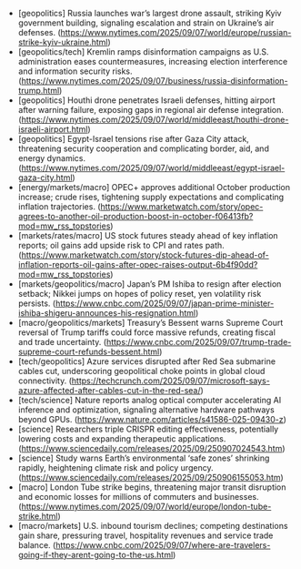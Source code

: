 - [geopolitics] Russia launches war’s largest drone assault, striking Kyiv government building, signaling escalation and strain on Ukraine’s air defenses. (https://www.nytimes.com/2025/09/07/world/europe/russian-strike-kyiv-ukraine.html)
- [geopolitics/tech] Kremlin ramps disinformation campaigns as U.S. administration eases countermeasures, increasing election interference and information security risks. (https://www.nytimes.com/2025/09/07/business/russia-disinformation-trump.html)
- [geopolitics] Houthi drone penetrates Israeli defenses, hitting airport after warning failure, exposing gaps in regional air defense integration. (https://www.nytimes.com/2025/09/07/world/middleeast/houthi-drone-israeli-airport.html)
- [geopolitics] Egypt-Israel tensions rise after Gaza City attack, threatening security cooperation and complicating border, aid, and energy dynamics. (https://www.nytimes.com/2025/09/07/world/middleeast/egypt-israel-gaza-city.html)
- [energy/markets/macro] OPEC+ approves additional October production increase; crude rises, tightening supply expectations and complicating inflation trajectories. (https://www.marketwatch.com/story/opec-agrees-to-another-oil-production-boost-in-october-f06413fb?mod=mw_rss_topstories)
- [markets/rates/macro] US stock futures steady ahead of key inflation reports; oil gains add upside risk to CPI and rates path. (https://www.marketwatch.com/story/stock-futures-dip-ahead-of-inflation-reports-oil-gains-after-opec-raises-output-6b4f90dd?mod=mw_rss_topstories)
- [markets/geopolitics/macro] Japan’s PM Ishiba to resign after election setback; Nikkei jumps on hopes of policy reset, yen volatility risk persists. (https://www.cnbc.com/2025/09/07/japan-prime-minister-ishiba-shigeru-announces-his-resignation.html)
- [macro/geopolitics/markets] Treasury’s Bessent warns Supreme Court reversal of Trump tariffs could force massive refunds, creating fiscal and trade uncertainty. (https://www.cnbc.com/2025/09/07/trump-trade-supreme-court-refunds-bessent.html)
- [tech/geopolitics] Azure services disrupted after Red Sea submarine cables cut, underscoring geopolitical choke points in global cloud connectivity. (https://techcrunch.com/2025/09/07/microsoft-says-azure-affected-after-cables-cut-in-the-red-sea/)
- [tech/science] Nature reports analog optical computer accelerating AI inference and optimization, signaling alternative hardware pathways beyond GPUs. (https://www.nature.com/articles/s41586-025-09430-z)
- [science] Researchers triple CRISPR editing effectiveness, potentially lowering costs and expanding therapeutic applications. (https://www.sciencedaily.com/releases/2025/09/250907024543.htm)
- [science] Study warns Earth’s environmental ‘safe zones’ shrinking rapidly, heightening climate risk and policy urgency. (https://www.sciencedaily.com/releases/2025/09/250906155053.htm)
- [macro] London Tube strike begins, threatening major transit disruption and economic losses for millions of commuters and businesses. (https://www.nytimes.com/2025/09/07/world/europe/london-tube-strike.html)
- [macro/markets] U.S. inbound tourism declines; competing destinations gain share, pressuring travel, hospitality revenues and service trade balance. (https://www.cnbc.com/2025/09/07/where-are-travelers-going-if-they-arent-going-to-the-us.html)